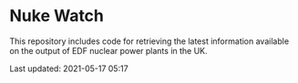 # Nuke Watch

This repository includes code for retrieving the latest information available on the output of EDF nuclear power plants in the UK.

Last updated: 2021-05-17 05:17